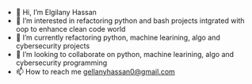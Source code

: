 - 👋 Hi, I’m Elgilany Hassan
- 👀 I’m interested in refactoring python and bash projects intgrated with oop to enhance clean code world 
- 🌱 I’m currently refactoring python, machine learining, algo and cybersecurity projects
- 💞️ I’m looking to collaborate on python, machine learining, algo and cybersecurity programming
- 📫 How to reach me gellanyhassan0@gmail.com

<!---
gellanyhassan0/gellanyhassan0 is a ✨ special ✨ repository because its `README.md` (this file) appears on your GitHub profile.
You can click the Preview link to take a look at your changes.
--->
